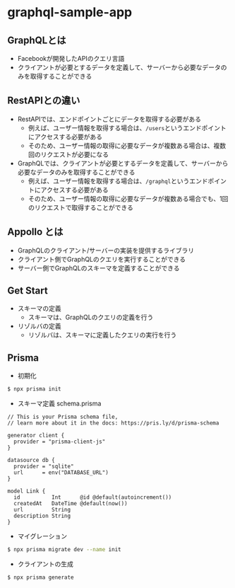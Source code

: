 # graphql-sample-app

## GraphQLとは
- Facebookが開発したAPIのクエリ言語
- クライアントが必要とするデータを定義して、サーバーから必要なデータのみを取得することができる

## RestAPIとの違い
- RestAPIでは、エンドポイントごとにデータを取得する必要がある
  - 例えば、ユーザー情報を取得する場合は、`/users`というエンドポイントにアクセスする必要がある
  - そのため、ユーザー情報の取得に必要なデータが複数ある場合は、複数回のリクエストが必要になる
- GraphQLでは、クライアントが必要とするデータを定義して、サーバーから必要なデータのみを取得することができる
  - 例えば、ユーザー情報を取得する場合は、`/graphql`というエンドポイントにアクセスする必要がある
  - そのため、ユーザー情報の取得に必要なデータが複数ある場合でも、1回のリクエストで取得することができる

## Appollo とは
- GraphQLのクライアント/サーバーの実装を提供するライブラリ
- クライアント側でGraphQLのクエリを実行することができる
- サーバー側でGraphQLのスキーマを定義することができる

## Get Start
- スキーマの定義
  - スキーマは、GraphQLのクエリの定義を行う
- リゾルバの定義
  - リゾルバは、スキーマに定義したクエリの実行を行う

## Prisma
- 初期化
```bash
$ npx prisma init
```

- スキーマ定義
schema.prisma
```prisma
// This is your Prisma schema file,
// learn more about it in the docs: https://pris.ly/d/prisma-schema

generator client {
  provider = "prisma-client-js"
}

datasource db {
  provider = "sqlite"
  url      = env("DATABASE_URL")
}

model Link {
  id          Int      @id @default(autoincrement())
  createdAt   DateTime @default(now())
  url         String
  description String
}
```

- マイグレーション
```bash
$ npx prisma migrate dev --name init
```

- クライアントの生成
```bash
$ npx prisma generate
```